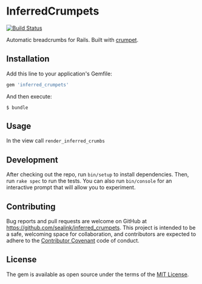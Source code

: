 # InferredCrumpets

[![Build Status](https://travis-ci.org/sealink/inferred_crumpets.svg?branch=master)](https://travis-ci.org/sealink/inferred_crumpets)

Automatic breadcrumbs for Rails. Built with [crumpet](https://github.com/blaknite/crumpet).

## Installation

Add this line to your application's Gemfile:

```ruby
gem 'inferred_crumpets'
```

And then execute:

    $ bundle

## Usage

In the view call `render_inferred_crumbs`

## Development

After checking out the repo, run `bin/setup` to install dependencies. Then, run `rake spec` to run the tests. You can also run `bin/console` for an interactive prompt that will allow you to experiment.

## Contributing

Bug reports and pull requests are welcome on GitHub at https://github.com/sealink/inferred_crumpets. This project is intended to be a safe, welcoming space for collaboration, and contributors are expected to adhere to the [Contributor Covenant](http://contributor-covenant.org) code of conduct.


## License

The gem is available as open source under the terms of the [MIT License](http://opensource.org/licenses/MIT).

